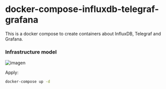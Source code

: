 # docker-compose-influxdb-telegraf-grafana
This is a docker compose to create containers about InfluxDB, Telegraf and Grafana.

### Infrastructure model

![imagen](https://user-images.githubusercontent.com/7296281/190256548-370ceccd-b5a2-47e2-86ef-de0c3b3fe299.png)

Apply:

```bash
docker-compose up -d
```
